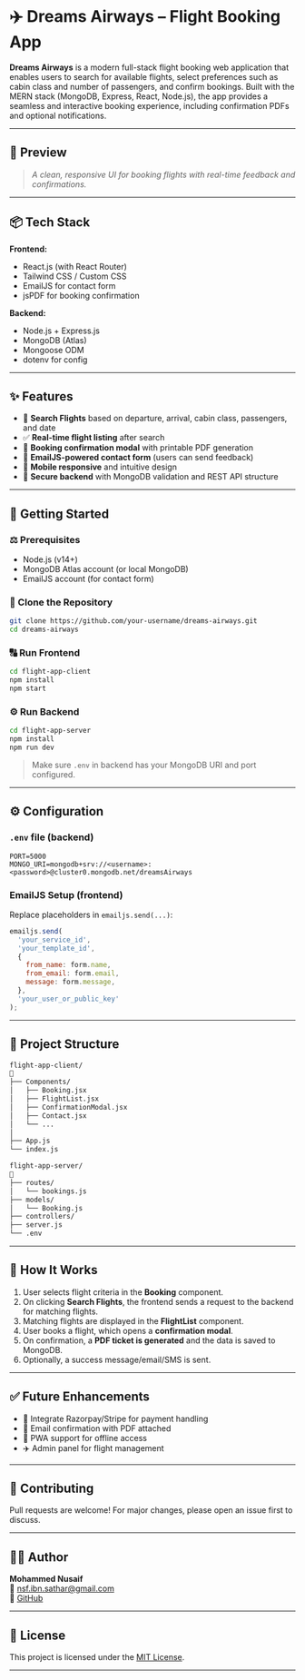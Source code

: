 # ✈️ Dreams Airways – Flight Booking App

**Dreams Airways** is a modern full-stack flight booking web application that enables users to search for available flights, select preferences such as cabin class and number of passengers, and confirm bookings. Built with the MERN stack (MongoDB, Express, React, Node.js), the app provides a seamless and interactive booking experience, including confirmation PDFs and optional notifications.

---

## 📸 Preview



> *A clean, responsive UI for booking flights with real-time feedback and confirmations.*

---

## 📦 Tech Stack

**Frontend:**

- React.js (with React Router)
- Tailwind CSS / Custom CSS
- EmailJS for contact form
- jsPDF for booking confirmation

**Backend:**

- Node.js + Express.js
- MongoDB (Atlas)
- Mongoose ODM
- dotenv for config

---

## ✨ Features

- 🔎 **Search Flights** based on departure, arrival, cabin class, passengers, and date
- ✅ **Real-time flight listing** after search
- 🧾 **Booking confirmation modal** with printable PDF generation
- 📩 **EmailJS-powered contact form** (users can send feedback)
- 📱 **Mobile responsive** and intuitive design
- 🔐 **Secure backend** with MongoDB validation and REST API structure

---

## 🚀 Getting Started

### ⚖️ Prerequisites

- Node.js (v14+)
- MongoDB Atlas account (or local MongoDB)
- EmailJS account (for contact form)

### 📅 Clone the Repository

```bash
git clone https://github.com/your-username/dreams-airways.git
cd dreams-airways
```

### 🔠 Run Frontend

```bash
cd flight-app-client
npm install
npm start
```

### ⚙️ Run Backend

```bash
cd flight-app-server
npm install
npm run dev
```

> Make sure `.env` in backend has your MongoDB URI and port configured.

---

## ⚙️ Configuration

### `.env` file (backend)

```env
PORT=5000
MONGO_URI=mongodb+srv://<username>:<password>@cluster0.mongodb.net/dreamsAirways
```

### EmailJS Setup (frontend)

Replace placeholders in `emailjs.send(...)`:

```js
emailjs.send(
  'your_service_id',
  'your_template_id',
  {
    from_name: form.name,
    from_email: form.email,
    message: form.message,
  },
  'your_user_or_public_key'
);
```

---

## 📁 Project Structure

```bash
flight-app-client/
🔁
├── Components/
│   ├── Booking.jsx
│   ├── FlightList.jsx
│   ├── ConfirmationModal.jsx
│   ├── Contact.jsx
│   └── ...
│
├── App.js
└── index.js

flight-app-server/
🔁
├── routes/
│   └── bookings.js
├── models/
│   └── Booking.js
├── controllers/
├── server.js
└── .env
```

---

## 📁 How It Works

1. User selects flight criteria in the **Booking** component.
2. On clicking **Search Flights**, the frontend sends a request to the backend for matching flights.
3. Matching flights are displayed in the **FlightList** component.
4. User books a flight, which opens a **confirmation modal**.
5. On confirmation, a **PDF ticket is generated** and the data is saved to MongoDB.
6. Optionally, a success message/email/SMS is sent.

---

## ✅ Future Enhancements

- 🧾 Integrate Razorpay/Stripe for payment handling
- 📧 Email confirmation with PDF attached
- 📱 PWA support for offline access
- ✈️ Admin panel for flight management

---

## 👥 Contributing

Pull requests are welcome! For major changes, please open an issue first to discuss.

---

## 👨‍💻 Author

**Mohammed Nusaif**\
📩 [nsf.ibn.sathar@gmail.com](mailto\:nsf.ibn.sathar@gmail.com)\
🔗 [GitHub](https://github.com/Mohammed-Nusaif)

---

## 🧫 License

This project is licensed under the [MIT License](LICENSE).

---

